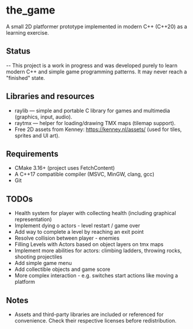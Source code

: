 # the_game

A small 2D platformer prototype implemented in modern C++ (C++20) as a learning exercise.

## Status
   -- This project is a work in progress and was developed purely to learn modern C++ and simple game programming patterns. It may never reach a "finished" state.

## Libraries and resources
   - raylib — simple and portable C library for games and multimedia (graphics, input, audio).
   - raytmx — helper for loading/drawing TMX maps (tilemap support).
   - Free 2D assets from Kenney: https://kenney.nl/assets/ (used for tiles, sprites and UI art).

## Requirements
   - CMake 3.16+ (project uses FetchContent)
   - A C++17 compatible compiler (MSVC, MinGW, clang, gcc)
   - Git

## TODOs
   - Health system for player with collecting health (including graphical representation)
   - Implement dying o actors - level restart / game over
   - Add way to complete a level by reaching an exit point
   - Resolve collision between player - enemies
   - Filling Levels with Actors based on object layers on tmx maps
   - Implement more abilities for actors: climbing ladders, throwing rocks, shooting projectiles
   - Add simple game menu
   - Add collectible objects and game score
   - More complex interaction - e.g. switches start actions like moving a platform

## Notes
   - Assets and third-party libraries are included or referenced for convenience. Check their respective licenses before redistribution.
